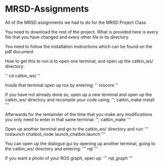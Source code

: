 # MRSD-Assignments
All of the MRSD assignments we had to do for the MRSD Project Class

You need to download the rest of the project. What is provided here is every file that you have changed and every other file in its directory.

You need to follow the installation instructions which can be found on the pdf document

How to get this to run is to open one terminal, and open up the catkin_ws/ directory:

''
cd catkin_ws/
''

Inside that terminal open up ros by entering:
''
roscore
''


If you have not already done so, open up a new terminal and open up the catkin_ws/ directory and recompile your code using:
'';
catkin_make install
'''

Afterwards for the remainder of the time that you make any modifications you only need to enter in that same terminal:
'';
catkin_make
'''


Open up another terminal and go to the catkin_ws/ directory and run:
'''
roslaunch chatbot_node launch_chatbot.launch 
'''

You can open up the dialogue gui by opening up another terminal, going to the catkin_ws/ directory and entering:
'''
rqt
'''

If you want a photo of your ROS graph, open up:
'''
rqt_graph
'''
